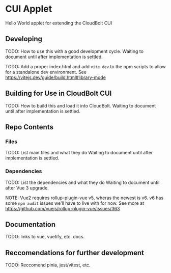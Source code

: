 # CUI Applet

Hello World applet for extending the CloudBolt CUI

## Developing

TODO: How to use this with a good development cycle.
Waiting to document until after implementation is settled.

TODO: Add a proper index.html and add `vite dev` to the npm scripts to allow for a standalone dev environment.
See https://vitejs.dev/guide/build.html#library-mode

## Building for Use in CloudBolt CUI

TODO: How to build this and load it into CloudBolt.
Waiting to document until after implementation is settled.

## Repo Contents

### Files

TODO: List main files and what they do
Waiting to document until after implementation is settled.

### Dependencies

TODO: List the dependencies and what they do
Waiting to document until after Vue 3 upgrade.

NOTE: Vue2 requires rollup-plugin-vue v5, wheras the newest is v6.
v6 has some `npm audit` issues we'll have to live with for now.
See more at https://github.com/vuejs/rollup-plugin-vue/issues/363

## Documentation

TODO: links to vue, vuetify, etc. docs.

## Reccomendations for further development

TODO: Reccomend pinia, jest/vitest, etc.
